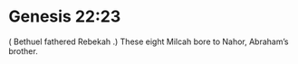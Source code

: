 # Genesis 22:23

( Bethuel fathered Rebekah .) These eight Milcah bore to Nahor, Abraham’s brother.
